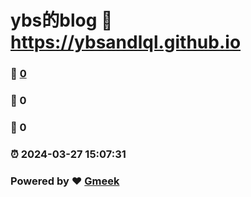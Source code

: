 # ybs的blog :link: https://ybsandlql.github.io 
### :page_facing_up: [0](https://ybsandlql.github.io/tag.html) 
### :speech_balloon: 0 
### :hibiscus: 0 
### :alarm_clock: 2024-03-27 15:07:31 
### Powered by :heart: [Gmeek](https://github.com/Meekdai/Gmeek)

